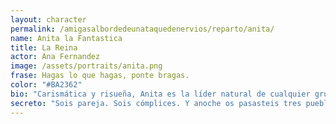 ```yaml
---
layout: character
permalink: /amigasalbordedeunataquedenervios/reparto/anita/
name: Anita la Fantastica
title: La Reina
actor: Ana Fernandez
image: /assets/portraits/anita.png
frase: Hagas lo que hagas, ponte bragas.
color: "#BA2362"
bio: "Carismática y risueña, Anita es la líder natural de cualquier grupo. Colecciona anécdotas, gafas de sol y planes para el futuro. Tiene una habilidad única para animar cualquier situación. Ama el riesgo disfrazado de juego y los retos donde otros ven sólo problemas. Nunca vuelve de una noche sin una historia nueva, y rara vez se mete sola en los líos: suele arrastrar con ella —sin querer o muy queriendo— a su inseparable Carlos Lampreave."
secreto: "Sois pareja. Sois cómplices. Y anoche os pasasteis tres pueblos. Lleváis tiempo sobreviviendo como podéis. Cuentas a cero, alquiler sin pagar, y muchas ideas brillantes que siempre terminan en desastre. Por eso, la noche anterior, os colasteis en casa de María Casado, la duquesa, convencidos de que tenía joyas, dinero o algo que robar. Un golpe rápido. Pero al abrir los cajones descubristeis la verdad: María no tiene un duro en su casa, qué curioso…Y ahora, si se entera de que fuisteis vosotros, lo poco que os queda —libertad incluida— se va por el desagüe. Objetivo:Nadie debe saber que estuvisteis en casa de María Casado anoche. Jugáis juntos. Si descubren a uno, el otro también pierde."
---
```

